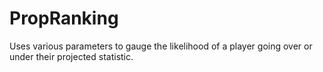 # PropRanking
Uses various parameters to gauge the likelihood of a player going over or under their projected statistic.